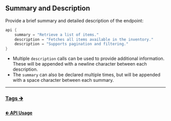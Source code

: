 ## Summary and Description

Provide a brief summary and detailed description of the endpoint:

```kotlin
api {
    summary = "Retrieve a list of items."
    description = "Fetches all items available in the inventory."
    description = "Supports pagination and filtering."
}
```

- Multiple `description` calls can be used to provide additional information.
  These will be appended with a newline character between each description.
- The `summary` can also be declared multiple times, but will be appended with a space character between each summary.

--- 

### [Tags 🡲](02.2.api-usage-tags.md)

#### [🡰 API Usage](02.0.api-usage.md)
